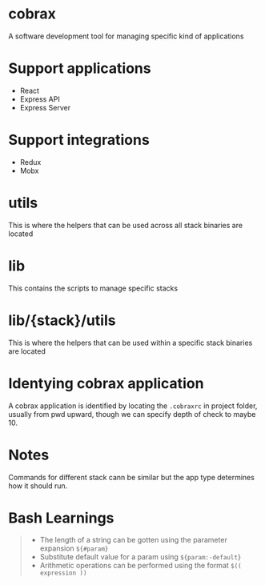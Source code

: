 # cobrax
A software development tool for managing specific kind of applications

# Support applications
* React
* Express API
* Express Server

# Support integrations
* Redux
* Mobx

# utils

This is where the helpers that can be used across all stack binaries are located

# lib

This contains the scripts to manage specific stacks

# lib/{stack}/utils

This is where the helpers that can be used within a specific stack binaries are located

# Identying cobrax application

A cobrax application is identified by locating the `.cobraxrc` in project folder, usually from pwd upward, though we can specify depth of check to maybe 10.


# Notes

Commands for different stack cann be similar but the app type determines how it should run.


# Bash Learnings

> - The length of a string can be gotten using the parameter expansion `${#param}`
> - Substitute default value for a param using `${param:-default}`
> - Arithmetic operations can be performed using the format `$(( expression ))`